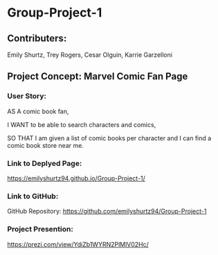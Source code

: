 # Group-Project-1

## Contributers:
Emily Shurtz, Trey Rogers, Cesar Olguin, Karrie Garzelloni

## Project Concept: Marvel Comic Fan Page

### User Story: 
AS A comic book fan,  

I WANT to be able to search characters and comics,   

SO THAT I am given a list of comic books per character and I can find a comic book store near me.


### Link to Deplyed Page:
https://emilyshurtz94.github.io/Group-Project-1/

### Link to GitHub:
GitHub Repository: https://github.com/emilyshurtz94/Group-Project-1

### Project Presention:
https://prezi.com/view/YdiZb1WYRN2PlMlV02Hc/


